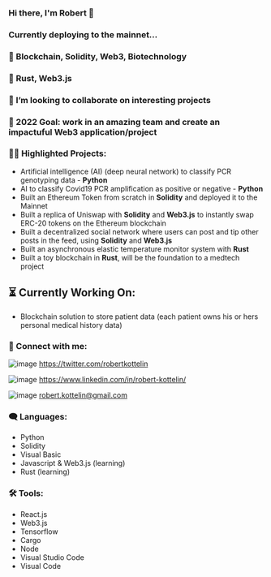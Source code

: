 ### Hi there, I'm Robert 👋
### Currently deploying to the mainnet...

### 🔭 Blockchain, Solidity, Web3, Biotechnology
### 🌱 Rust, Web3.js
### 👯 I’m looking to collaborate on interesting projects
### 🥅 2022 Goal: work in an amazing team and create an impactuful Web3 application/project

### 👨‍💻 Highlighted Projects:
- Artificial intelligence (AI) (deep neural network) to classify PCR genotyping data - **Python**
- AI to classify Covid19 PCR amplification as positive or negative - **Python**
- Built an Ethereum Token from scratch in **Solidity** and deployed it to the Mainnet
- Built a replica of Uniswap with **Solidity** and **Web3.js** to instantly swap ERC-20 tokens on the Ethereum blockchain
- Built a decentralized social network where users can post and tip other posts in the feed, using **Solidity** and **Web3.js**
- Built an asynchronous elastic temperature monitor system with **Rust** 
- Built a toy blockchain in **Rust**, will be the foundation to a medtech project

## ⏳ Currently Working On:
- Blockchain solution to store patient data (each patient owns his or hers personal medical history data)

### 🤝 Connect with me:
![image](https://user-images.githubusercontent.com/74188272/156918548-7ea4611e-cdfc-434d-b568-def38c1b3506.png)
https://twitter.com/robertkottelin

![image](https://user-images.githubusercontent.com/74188272/156918536-0ebc8d0a-7141-4977-9495-96452d00037a.png)
https://www.linkedin.com/in/robert-kottelin/

![image](https://user-images.githubusercontent.com/74188272/156918516-3a28863c-7720-42d1-84a8-f8118ee58ab5.png)
robert.kottelin@gmail.com

### 🗨️ Languages:
- Python
- Solidity
- Visual Basic
- Javascript & Web3.js (learning)
- Rust (learning)

### 🛠️ Tools:
- React.js
- Web3.js
- Tensorflow
- Cargo
- Node
- Visual Studio Code
- Visual Code


